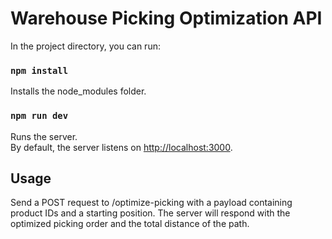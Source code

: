 # Warehouse Picking Optimization API

In the project directory, you can run:

### `npm install`

Installs the node_modules folder.

### `npm run dev`

Runs the server.\
By default, the server listens on [http://localhost:3000](http://localhost:3000).

## Usage
Send a POST request to /optimize-picking with a payload containing product IDs and a starting position. The server will respond with the optimized picking order and the total distance of the path.
